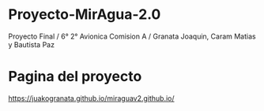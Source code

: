 # Proyecto-MirAgua-2.0
Proyecto Final / 6° 2° Avionica Comision A / Granata Joaquin, Caram Matias y Bautista Paz

# Pagina del proyecto
https://juakogranata.github.io/miraguav2.github.io/
